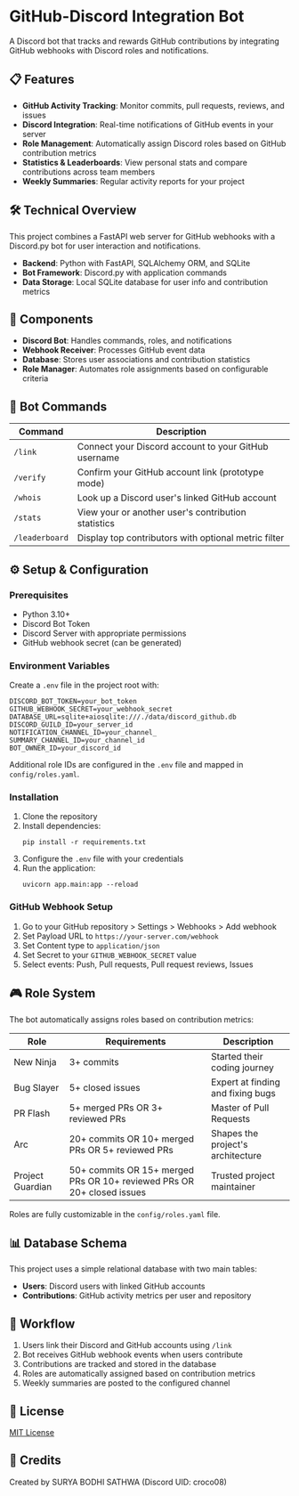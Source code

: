 # GitHub-Discord Integration Bot

A Discord bot that tracks and rewards GitHub contributions by integrating GitHub webhooks with Discord roles and notifications.

## 📋 Features

- **GitHub Activity Tracking**: Monitor commits, pull requests, reviews, and issues
- **Discord Integration**: Real-time notifications of GitHub events in your server
- **Role Management**: Automatically assign Discord roles based on GitHub contribution metrics
- **Statistics & Leaderboards**: View personal stats and compare contributions across team members
- **Weekly Summaries**: Regular activity reports for your project

## 🛠️ Technical Overview

This project combines a FastAPI web server for GitHub webhooks with a Discord.py bot for user interaction and notifications.

- **Backend**: Python with FastAPI, SQLAlchemy ORM, and SQLite
- **Bot Framework**: Discord.py with application commands
- **Data Storage**: Local SQLite database for user info and contribution metrics

## 🧩 Components

- **Discord Bot**: Handles commands, roles, and notifications
- **Webhook Receiver**: Processes GitHub event data
- **Database**: Stores user associations and contribution statistics
- **Role Manager**: Automates role assignments based on configurable criteria

## 🤖 Bot Commands

| Command          | Description                                          |
| ---------------- | ---------------------------------------------------- |
| `/link`        | Connect your Discord account to your GitHub username |
| `/verify`      | Confirm your GitHub account link (prototype mode)    |
| `/whois`       | Look up a Discord user's linked GitHub account       |
| `/stats`       | View your or another user's contribution statistics  |
| `/leaderboard` | Display top contributors with optional metric filter |

## ⚙️ Setup & Configuration

### Prerequisites

- Python 3.10+
- Discord Bot Token
- Discord Server with appropriate permissions
- GitHub webhook secret (can be generated)

### Environment Variables

Create a `.env` file in the project root with:

```
DISCORD_BOT_TOKEN=your_bot_token
GITHUB_WEBHOOK_SECRET=your_webhook_secret
DATABASE_URL=sqlite+aiosqlite:///./data/discord_github.db
DISCORD_GUILD_ID=your_server_id
NOTIFICATION_CHANNEL_ID=your_channel_
SUMMARY_CHANNEL_ID=your_channel_id
BOT_OWNER_ID=your_discord_id
```

Additional role IDs are configured in the `.env` file and mapped in `config/roles.yaml`.

### Installation

1. Clone the repository
2. Install dependencies:
   ```
   pip install -r requirements.txt
   ```
3. Configure the `.env` file with your credentials
4. Run the application:
   ```
   uvicorn app.main:app --reload
   ```

### GitHub Webhook Setup

1. Go to your GitHub repository > Settings > Webhooks > Add webhook
2. Set Payload URL to `https://your-server.com/webhook`
3. Set Content type to `application/json`
4. Set Secret to your `GITHUB_WEBHOOK_SECRET` value
5. Select events: Push, Pull requests, Pull request reviews, Issues

## 🎮 Role System

The bot automatically assigns roles based on contribution metrics:

| Role             | Requirements                                                           | Description                       |
| ---------------- | ---------------------------------------------------------------------- | --------------------------------- |
| New Ninja        | 3+ commits                                                             | Started their coding journey      |
| Bug Slayer       | 5+ closed issues                                                       | Expert at finding and fixing bugs |
| PR Flash         | 5+ merged PRs OR 3+ reviewed PRs                                       | Master of Pull Requests           |
| Arc              | 20+ commits OR 10+ merged PRs OR 5+ reviewed PRs                       | Shapes the project's architecture |
| Project Guardian | 50+ commits OR 15+ merged PRs OR 10+ reviewed PRs OR 20+ closed issues | Trusted project maintainer        |

Roles are fully customizable in the `config/roles.yaml` file.

## 📊 Database Schema

This project uses a simple relational database with two main tables:

- **Users**: Discord users with linked GitHub accounts
- **Contributions**: GitHub activity metrics per user and repository

## 🔄 Workflow

1. Users link their Discord and GitHub accounts using `/link`
2. Bot receives GitHub webhook events when users contribute
3. Contributions are tracked and stored in the database
4. Roles are automatically assigned based on contribution metrics
5. Weekly summaries are posted to the configured channel

## 📝 License

[MIT License](LICENSE)

## 🙏 Credits

Created by SURYA BODHI SATHWA (Discord UID: croco08)
